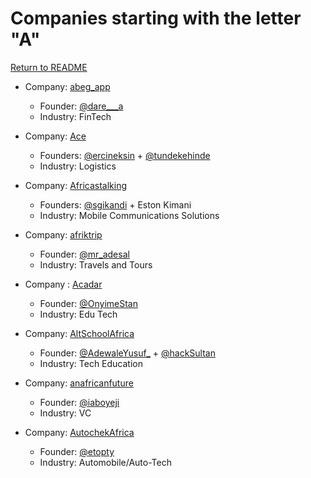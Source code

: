 # Companies starting with the letter "A"

[Return to README](../README.md)

- Company: [abeg_app](https://abeg.app/profile/abegstore)
   - Founder: [@dare\_\_\_a](https://twitter.com/dare___a)
   - Industry: FinTech

- Company: [Ace](https://www.ace.ng/)
   - Founders: [@ercineksin](https://pl.linkedin.com/in/ercineksin) + [@tundekehinde](https://ng.linkedin.com/in/tunde-kehinde-048aa635)
   - Industry: Logistics

- Company: [Africastalking](https://africastalking.com/)
   - Founders: [@sgikandi](https://twitter.com/sgikandi) + Eston Kimani
   - Industry: Mobile Communications Solutions

- Company: [afriktrip](https://afriktrip.com/)
   - Founder: [@mr_adesal](https://twitter.com/mr_adesal)
   - Industry: Travels and Tours

- Company : [Acadar](https://acadar.com/)
   - Founder: [@OnyimeStan](https://twitter.com/OnyimeStan)
   - Industry: Edu Tech

- Company: [AltSchoolAfrica](https://altschoolafrica.com/)
   - Founder: [@AdewaleYusuf\_](https://twitter.com/AdewaleYusuf_) + [@hackSultan](https://twitter.com/hackSultan)
   - Industry: Tech Education

- Company: [anafricanfuture](https://www.future.africa/)
   - Founder: [@iaboyeji](https://twitter.com/iaboyeji)
   - Industry: VC

- Company: [AutochekAfrica](https://www.autochek.africa/ng)
   - Founder: [@etopty](https://twitter.com/etopty)
   - Industry: Automobile/Auto-Tech
